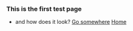 ### This is the first test page
- and how does it look? 
[Go somewhere](http://mathchat.xyz)
[Home](./index.md)
